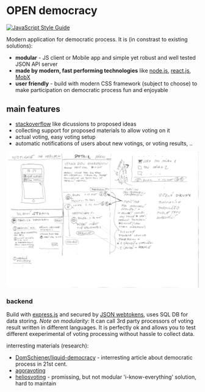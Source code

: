 # OPEN democracy

[![JavaScript Style Guide](https://img.shields.io/badge/code_style-standard-brightgreen.svg)](https://standardjs.com)

Modern application for democratic process. It is (in constrast to existing solutions):
- __modular__ - JS client or Mobile app and simple yet robust and well tested JSON API server
- __made by modern, fast performing technologies__ like [node.js](https://nodejs.org), [react.js](https://facebook.github.io/react/), [MobX](https://mobxjs.github.io/mobx/)
- __user friendly__ - build with modern CSS framework (subject to choose) to make participation on democratic process fun and enjoyable

## main features

- [stackoverflow](http://stackoverflow.com/) like dicussions to proposed ideas
- collecting support for proposed materials to allow voting on it
- actual voting, easy voting setup
- automatic notifications of users about new votings, or voting results, ..

![nakres](doc/nakres.jpg)

### backend

Build with [express.js](http://expressjs.com/) and secured by [JSON webtokens](https://jwt.io/), uses SQL DB for data storing.
*Note on modularity*: It can call 3rd party processors of voting result written in different languages.
It is perfectly ok and allows you to test different exeperimental of voting processing without hassle to collect data.

interresting materials (research):
- [DomSchiener/liquid-democracy](https://medium.com/@DomSchiener/liquid-democracy-true-democracy-for-the-21st-century-7c66f5e53b6f#.yap5x7bdv) - interresting article about democratic process in 21st cent.
- [agoravoting](https://github.com/agoravoting/)
- [heliosvoting](https://vote.heliosvoting.org/) - promissing, but not modular 'i-know-everything' solution, hard to maintain
